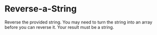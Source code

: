 # Reverse-a-String
Reverse the provided string.  You may need to turn the string into an array before you can reverse it.  Your result must be a string.
